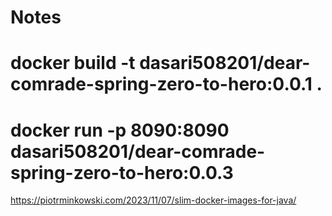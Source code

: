 # Notes
# docker build -t dasari508201/dear-comrade-spring-zero-to-hero:0.0.1 .
# docker run -p 8090:8090 dasari508201/dear-comrade-spring-zero-to-hero:0.0.3


https://piotrminkowski.com/2023/11/07/slim-docker-images-for-java/